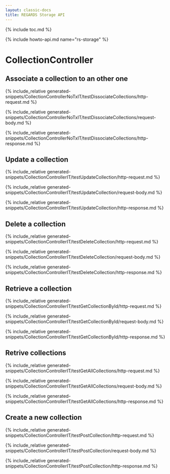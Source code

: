 ```yaml
---
layout: classic-docs
title: REGARDS Storage API
---
```


{% include toc.md %}

{% include howto-api.md name="rs-storage" %}


# CollectionController

## Associate a collection to an other one

{% include_relative generated-snippets/CollectionControllerNoTxIT/testDissociateCollections/http-request.md %}

{% include_relative generated-snippets/CollectionControllerNoTxIT/testDissociateCollections/request-body.md %}

{% include_relative generated-snippets/CollectionControllerNoTxIT/testDissociateCollections/http-response.md %}

## Update a collection

{% include_relative generated-snippets/CollectionControllerIT/testUpdateCollection/http-request.md %}

{% include_relative generated-snippets/CollectionControllerIT/testUpdateCollection/request-body.md %}

{% include_relative generated-snippets/CollectionControllerIT/testUpdateCollection/http-response.md %}

## Delete a collection

{% include_relative generated-snippets/CollectionControllerIT/testDeleteCollection/http-request.md %}

{% include_relative generated-snippets/CollectionControllerIT/testDeleteCollection/request-body.md %}

{% include_relative generated-snippets/CollectionControllerIT/testDeleteCollection/http-response.md %}

## Retrieve a collection

{% include_relative generated-snippets/CollectionControllerIT/testGetCollectionById/http-request.md %}

{% include_relative generated-snippets/CollectionControllerIT/testGetCollectionById/request-body.md %}

{% include_relative generated-snippets/CollectionControllerIT/testGetCollectionById/http-response.md %}

## Retrive collections

{% include_relative generated-snippets/CollectionControllerIT/testGetAllCollections/http-request.md %}

{% include_relative generated-snippets/CollectionControllerIT/testGetAllCollections/request-body.md %}

{% include_relative generated-snippets/CollectionControllerIT/testGetAllCollections/http-response.md %}

## Create a new collection

{% include_relative generated-snippets/CollectionControllerIT/testPostCollection/http-request.md %}

{% include_relative generated-snippets/CollectionControllerIT/testPostCollection/request-body.md %}

{% include_relative generated-snippets/CollectionControllerIT/testPostCollection/http-response.md %}

